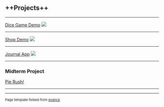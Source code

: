 ## ++Projects++

---

[Dice Game Demo](/sample_page)
<img src="images/dummy_thumbnail.jpg?raw=true"/>

---
[Shop Demo](/pdf/sample_presentation.pdf)
<img src="images/dummy_thumbnail.jpg?raw=true"/>

---
[Journal App](http://example.com/)
<img src="images/dummy_thumbnail.jpg?raw=true"/>

---

### Midterm Project

[Pie Rush!](http://example.com/)
  
---




---
<p style="font-size:11px">Page template forked from <a href="https://github.com/evanca/quick-portfolio">evanca</a></p>
<!-- Remove above link if you don't want to attibute -->
